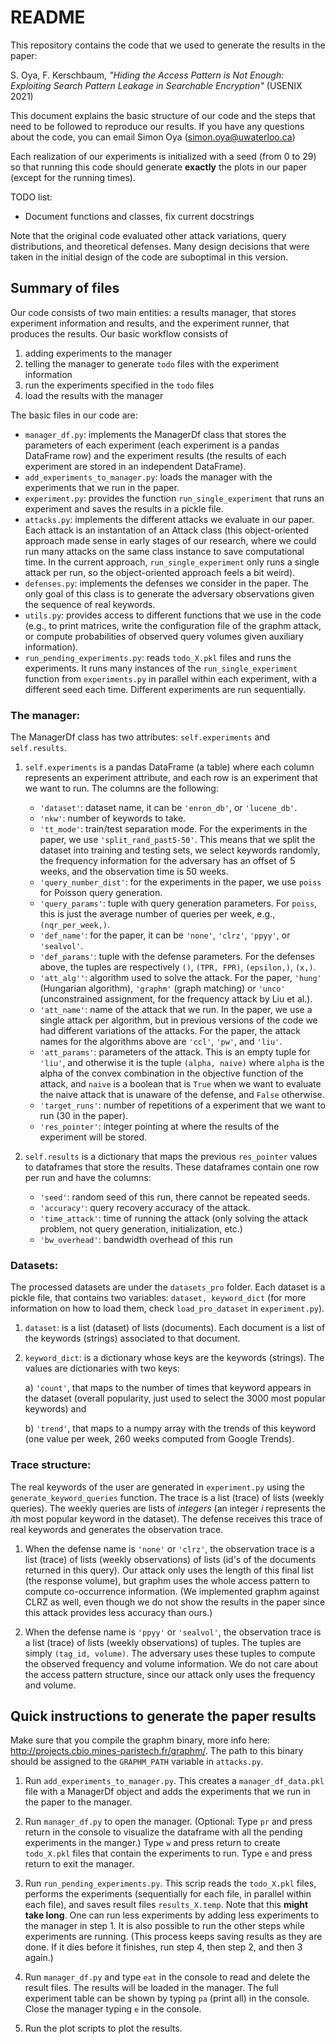 # README
This repository contains the code that we used to generate the results in the paper:

 S. Oya, F. Kerschbaum, *"Hiding the Access Pattern is Not Enough: Exploiting Search Pattern Leakage in Searchable Encryption"* (USENIX 2021)
 
 This document explains the basic structure of our code and the steps that need to be followed to reproduce our results. If you have any questions about the code, you can email Simon Oya (simon.oya@uwaterloo.ca)
 
Each realization of our experiments is initialized with a seed (from 0 to 29) so that running this code should generate **exactly** the plots in our paper
(except for the running times). 

TODO list:
* Document functions and classes, fix current docstrings
 

Note that the original code evaluated other attack variations, query distributions, and theoretical defenses. Many design decisions that were taken in the initial design of the code are suboptimal in this version.

## Summary of files

Our code consists of two main entities: a results manager, that stores experiment information and results, and the experiment runner, that produces the results.
Our basic workflow consists of
1) adding experiments to the manager 
2) telling the manager to generate ``todo`` files with the experiment information
3) run the experiments specified in the ``todo`` files
4) load the results with the manager

The basic files in our code are:
* ``manager_df.py``: implements the ManagerDf class that stores the parameters of each experiment 
(each experiment is a pandas DataFrame row) and the experiment results
(the results of each experiment are stored in an independent DataFrame).
* ``add_experiments_to_manager.py``: loads the manager with the experiments that we run in the paper.
* ``experiment.py``: provides the function ``run_single_experiment`` that runs an experiment and saves the results in a pickle file.
* ``attacks.py``: implements the different attacks we evaluate in our paper.
Each attack is an instantation of an Attack class (this object-oriented approach made sense in early stages of our research,
 where we could run many attacks on the same class instance to save computational time.
 In the current approach, ``run_single_experiment`` only runs a single attack per run, so
 the object-oriented approach feels a bit weird).
* ``defenses.py``: implements the defenses we consider in the paper.
The only goal of this class is to generate the adversary observations given the sequence of real keywords.
* ``utils.py``: provides access to different functions that we use in the code (e.g., to print matrices, write the configuration file of the graphm attack, or compute probabilities of observed query volumes given auxiliary information).
* ``run_pending_experiments.py``: reads ``todo_X.pkl`` files and runs the experiments. 
It runs many instances of the ``run_single_experiment`` function from ``experiments.py`` in parallel within each experiment, with a different seed each time.
Different experiments are run sequentially.

### The manager:
The ManagerDf class has two attributes: ``self.experiments`` and ``self.results``.

1) ``self.experiments`` is a pandas DataFrame (a table) where each column represents an experiment attribute,
and each row is an experiment that we want to run. The columns are the following:

    * ``'dataset'``: dataset name, it can be ``'enron_db'``, or ``'lucene_db'``.
    * ``'nkw'``: number of keywords to take.
    * ``'tt_mode'``: train/test separation mode. For the experiments in the paper, we use ``'split_rand_past5-50'``.
    This means that we split the dataset into training and testing sets, we select keywords randomly, the frequency information
    for the adversary has an offset of 5 weeks, and the observation time is 50 weeks.
    * ``'query_number_dist'``: for the experiments in the paper, we use ``poiss`` for Poisson query generation.
    * ``'query_params'``: tuple with query generation parameters. For ``poiss``, this is just the average number
    of queries per week, e.g., ``(nqr_per_week,)``.
    * ``'def_name'``: for the paper, it can be ``'none'``, ``'clrz'``, ``'ppyy'``, or ``'sealvol'``.
    * ``'def_params'``: tuple with the defense parameters. For the defenses above, the tuples are
    respectively ``()``, ``(TPR, FPR)``, ``(epsilon,)``, ``(x,)``.
    * ``'att_alg''``: algorithm used to solve the attack. For the paper, ``'hung'`` (Hungarian algorithm), ``'graphm'`` (graph matching) or ``'unco'`` (unconstrained 
    assignment, for the frequency attack by Liu et al.).
    * ``'att_name'``: name of the attack that we run. In the paper, we use a single attack per algorithm,
    but in previous versions of the code we had different variations of the attacks.
    For the paper, the attack names for the algorithms above are ``'ccl'``, ``'pw'``, and ``'liu'``.
    * ``'att_params'``: parameters of the attack. This is an empty tuple for ``'liu'``, and
    otherwise it is the tuple ``(alpha, naive)`` where ``alpha`` is the alpha of the convex
    combination in the objective function of the attack, and ``naive`` is a boolean that is
    ``True`` when we want to evaluate the naive attack that is unaware of the defense,
    and ``False`` otherwise.
    * ``'target_runs'``: number of repetitions of a experiment that we want to run (30 in the paper).
    * ``'res_pointer'``: integer pointing at where the results of the experiment will be stored.
    
2) ``self.results`` is a dictionary that maps the previous ``res_pointer`` values to
    dataframes that store the results. These dataframes contain one row per run and have the columns:
     * ``'seed'``: random seed of this run, there cannot be
    repeated seeds.
     * ``'accuracy'``: query recovery accuracy of the attack.
     * ``'time_attack'``: time of running the attack (only solving the attack problem, not query
     generation, initialization, etc.)
     * ``'bw_overhead'``: bandwidth overhead of this run
     
 
### Datasets:
The processed datasets are under the ``datasets_pro`` folder.
Each dataset is a pickle file, that contains two variables: ``dataset, keyword_dict`` 
(for more information on how to load them, check ``load_pro_dataset`` in ``experiment.py``).
1) ``dataset``: is a list (dataset) of lists (documents). Each document is a list of the keywords (strings) associated to that document.
2) ``keyword_dict``: is a dictionary whose keys are the keywords (strings). The values are dictionaries with two keys:
 
    a) ``'count'``, that maps to the number of times that keyword appears in the dataset
 (overall popularity, just used to select the 3000 most popular keywords) and
 
    b) ``'trend'``, that maps to a numpy array with the trends of this keyword (one value per week, 260 weeks computed from Google Trends).
 
### Trace structure:
The real keywords of the user are generated in ``experiment.py`` using the ``generate_keyword_queries`` function.
The trace is a list (trace) of lists (weekly queries). The weekly queries are lists of *integers* (an integer *i* represents the *i*th most popular keyword in the dataset).
The defense receives this trace of real keywords and generates the observation trace.

1) When the defense name is ``'none'`` or ``'clrz'``, the observation trace is a list (trace) of lists (weekly observations) of lists (id's of the documents returned in this query).
Our attack only uses the length of this final list (the response volume), but graphm uses the whole access pattern to compute co-occurrence information.
(We implemented graphm against CLRZ as well, even though we do not show the results in the paper since this attack provides less accuracy than ours.)

2) When the defense name is ``'ppyy'`` or ``'sealvol'``, the observation trace is a list (trace) of lists (weekly observations) of tuples. The tuples are simply ``(tag_id, volume)``.
The adversary uses these tuples to compute the observed frequency and volume information. We do not care about the access pattern structure, since our attack only uses the frequency and volume.




## Quick instructions to generate the paper results
Make sure that you compile the graphm binary, more info here: <http://projects.cbio.mines-paristech.fr/graphm/>.
The path to this binary should be assigned to the ``GRAPHM_PATH`` variable in ``attacks.py``.

1) Run ``add_experiments_to_manager.py``.
This creates a ``manager_df_data.pkl`` file with a ManagerDf object and adds the experiments that we run in the paper to the manager.

2) Run ``manager_df.py`` to open the manager.
(Optional: Type ``pr`` and press return in the console to visualize the dataframe with all the pending experiments in the manger.)
Type ``w`` and press return to create ``todo_X.pkl`` files that contain the experiments to run.
Type ``e`` and press return to exit the manager.

3) Run ``run_pending_experiments.py``.
This scrip reads the ``todo_X.pkl`` files, performs the experiments (sequentially for each file, in parallel within each file), and saves result files ``results_X.temp``.
Note that this **might take long**. One can run less experiments by adding less experiments to the manager in step 1.
It is also possible to run the other steps while experiments are running.
(This process keeps saving results as they are done. If it dies before it finishes, run step 4, then step 2, and then 3 again.)

4) Run ``manager_df.py`` and type ``eat`` in the console to read and delete the result files.
The results will be loaded in the manager.
The full experiment table can be shown by typing ``pa`` (print all) in the console.
Close the manager typing ``e`` in the console.

5) Run the plot scripts to plot the results.
